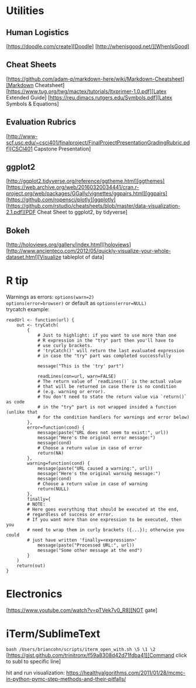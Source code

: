 # Utilities

## Human Logistics
[https://doodle.com/create][Doodle]
[http://whenisgood.net/][WhenIsGood]

## Cheat Sheets
[https://github.com/adam-p/markdown-here/wiki/Markdown-Cheatsheet][Markdown Cheatsheet]
[https://www.tug.org/twg/mactex/tutorials/ltxprimer-1.0.pdf][Latex Extended Guide]
[https://reu.dimacs.rutgers.edu/Symbols.pdf][Latex Symbols & Equations]

## Evaluation Rubrics
[http://www-scf.usc.edu/~csci401/finalproject/FinalProjectPresentationGradingRubric.pdf][CSCI401 Capstone Presentation]

## ggplot2
[http://ggplot2.tidyverse.org/reference/ggtheme.html][ggthemes]
[https://web.archive.org/web/20160320034441/cran.r-project.org/web/packages/GGally/vignettes/ggpairs.html][ggpairs]
[https://github.com/ropensci/plotly][ggplotly]
[https://github.com/rstudio/cheatsheets/blob/master/data-visualization-2.1.pdf][PDF Cheat Sheet to ggplot2, by tidyverse]
## Bokeh
[http://holoviews.org/gallery/index.html][holoviews]
[http://www.ancienteco.com/2012/05/quickly-visualize-your-whole-dataset.html][Visualize tableplot of data]


# R tip
Warnings as errors: `options(warn=2)`   
`options(error=browser)` or default as `options(error=NULL)`  
trycatch example:
```
readUrl <- function(url) {
    out <- tryCatch(
        {
            # Just to highlight: if you want to use more than one 
            # R expression in the "try" part then you'll have to 
            # use curly brackets.
            # 'tryCatch()' will return the last evaluated expression 
            # in case the "try" part was completed successfully

            message("This is the 'try' part")

            readLines(con=url, warn=FALSE) 
            # The return value of `readLines()` is the actual value 
            # that will be returned in case there is no condition 
            # (e.g. warning or error). 
            # You don't need to state the return value via `return()` as code 
            # in the "try" part is not wrapped insided a function (unlike that
            # for the condition handlers for warnings and error below)
        },
        error=function(cond) {
            message(paste("URL does not seem to exist:", url))
            message("Here's the original error message:")
            message(cond)
            # Choose a return value in case of error
            return(NA)
        },
        warning=function(cond) {
            message(paste("URL caused a warning:", url))
            message("Here's the original warning message:")
            message(cond)
            # Choose a return value in case of warning
            return(NULL)
        },
        finally={
        # NOTE:
        # Here goes everything that should be executed at the end,
        # regardless of success or error.
        # If you want more than one expression to be executed, then you 
        # need to wrap them in curly brackets ({...}); otherwise you could
        # just have written 'finally=<expression>' 
            message(paste("Processed URL:", url))
            message("Some other message at the end")
        }
    )    
    return(out)
}
```

# Electronics
[https://www.youtube.com/watch?v=pTVek7v0_R8][NOT gate]

# iTerm/SublimeText
`bash /Users/briancohn/scripts/iterm_open_with.sh \5 \1 \2 `
[https://gist.github.com/trinitronx/f59a8308d42d71fdba41][Command click to subl to specific line]


hit and run visualization:
https://healthyalgorithms.com/2011/01/28/mcmc-in-python-pymc-step-methods-and-their-pitfalls/


